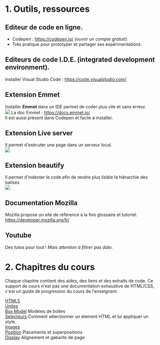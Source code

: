 
# 1. Outils, ressources
## Editeur de code en ligne.
- Codepen : https://codepen.io/ _(ouvrir un compte gratuit)_.  
- Très pratique pour prototyper et partager ses expérimentations.  
## Editeurs de code I.D.E. (integrated development environment).  
Installer Visual Studio Code : https://code.visualstudio.com/  
## Extension Emmet 
Installer __Emmet__ dans un IDE permet de coder plus vite et sans erreur.  
![](./aide_html_css.wiki/captures/emmet.jpg)
La doc Emmet : https://docs.emmet.io/  
Il est aussi présent dans Codepen et facile à installer.  
## Extension Live server
Il permet d'exécuter une page dans un serveur local.  
![](./aide_html_css.wiki/captures/liveserver.jpg)
## Extension beautify
Il permet d'indenter le code afin de rendre plus lisible la hiérarchie des balises   
![](./aide_html_css.wiki/captures/liveserver.jpg)

## Documentation Mozilla
Mozilla propose un site de référence à la fois glossaire et tutoriel.    
 https://developer.mozilla.org/fr/

## Youtube
Des tutos pour tout !  _Mais attention à filtrer pas date._

# 2. Chapitres du cours
Chaque chapitre contient des aides, des liens et des extraits de code.
Ce support de cours n'est pas une documentation exhaustive de HTML/CSS, c'est un guide de progression du cours de l'enseignant.   

[HTML5](https://github.com/seasgit/aide_html_css.wiki/A-introduction)   
[Unites](https://github.com/seasgit/aide_html_css.wiki/wiki/B-unites)   
[Box Model](https://github.com/seasgit/aide_html_css.wiki/wiki/C-box-model) Modèles de boîtes  
[Selecteurs](https://github.com/seasgit/aide_html_css.wiki/wiki/D-selecteurs) Comment sélectionner un élement HTML et lui appliquer un style.  
[Images](https://github.com/seasgit/aide_html_css.wiki/wiki/E-image)  
[Position](https://github.com/seasgit/aide_html_css.wiki/wiki/F-positions) Placements et superpositions   
[Display](https://github.com/seasgit/aide_html_css.wiki/wiki/G-display) Alignement et gabarits de page  
